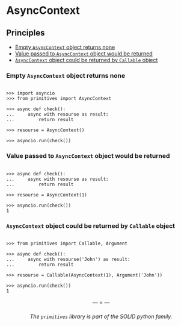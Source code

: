 # AsyncContext

## Principles

- [Empty `AsyncContext` object returns none](#empty-asynccontext-object-returns-none)
- [Value passed to `AsyncContext` object would be returned](#value-passed-to-asynccontext-object-would-be-returned)
- [`AsyncContext` object could be returned by `Callable` object](#asynccontext-object-could-be-returned-by-callable-object)

### Empty `AsyncContext` object returns none

```pycon

>>> import asyncio
>>> from primitives import AsyncContext

>>> async def check():
...     async with resourse as result:
...         return result

>>> resourse = AsyncContext()

>>> asyncio.run(check())

```

### Value passed to `AsyncContext` object would be returned

```pycon

>>> async def check():
...     async with resourse as result:
...         return result

>>> resourse = AsyncContext(1)

>>> asyncio.run(check())
1

```

### `AsyncContext` object could be returned by `Callable` object

```pycon

>>> from primitives import Callable, Argument

>>> async def check():
...     async with resourse('John') as result:
...         return result

>>> resourse = Callable(AsyncContext(1), Argument('John'))

>>> asyncio.run(check())
1

```

<p align="center">&mdash; ⭐ &mdash;</p>
<p align="center"><i>The <code>primitives</code> library is part of the SOLID python family.</i></p>
